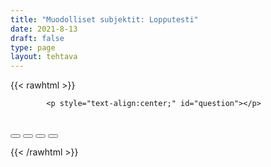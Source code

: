 ```yaml
---
title: "Muodolliset subjektit: Lopputesti"
date: 2021-8-13
draft: false
type: page
layout: tehtava
---
```


<!-- raw html -->
{{< rawhtml >}}
<link rel="stylesheet" type="text/css" href="/css/monivalinta1.css"/>
<body>
<div id="quiz">

            <p style="text-align:center;" id="question"></p>
 <br>
            <div class="buttons">
            <button id="btn0"><span id="choice0"></span></button> 
            <button id="btn1"><span id="choice1"></span></button>
            <button id="btn2"><span id="choice2"></span></button>
            <button id="btn3"><span id="choice3"></span></button>
</div>

</body>

<script>

function Quiz(questions) {
  this.score = 0;
  this.questions = questions;
  this.questionIndex = 0;
}

Quiz.prototype.getQuestionIndex = function() {
  return this.questions[this.questionIndex];
}

Quiz.prototype.guess = function(answer) {
  if (this.getQuestionIndex().isCorrectAnswer(answer)) {
    this.score++;
  } else {
  displayFinalMessage();}

  this.questionIndex++;
}

Quiz.prototype.isEnded = function() {
  return this.questionIndex === this.questions.length;
}

function startOver() {
  location.reload(true);
}

function Question(text, choices, answer) {
  this.text = text;
  this.choices = choices;
  this.answer = answer;
}

Question.prototype.isCorrectAnswer = function(choice) {
  return this.answer === choice;
}

function populate() {
  if (quiz.isEnded()) {
    showScores();
  } else {
    // show question
    var element = document.getElementById("question");
    element.innerHTML = quiz.getQuestionIndex().text;

    // show options
    var choices = quiz.getQuestionIndex().choices;
    for (var i = 0; i < choices.length; i++) {
      var element = document.getElementById("choice" + i);
      element.innerHTML = choices[i];
      guess("btn" + i, choices[i]);
    }

    showProgress();
  }
}

function guess(id, guess) {
  var button = document.getElementById(id);
  button.onclick = function() {
    quiz.guess(guess);
    populate();
  }
}

function showProgress() {
  var currentQuestionNumber = quiz.questionIndex + 1;
  var element = document.getElementById("progress");
  element.innerHTML = "Question " + currentQuestionNumber + " of " + quiz.questions.length;
}

function showScores() {
  var gameOverHTML = "<h1>Aivan mahtavaa!!</h1>";
  gameOverHTML += "<br>Sait kaikki " + quiz.score + " kohtaa oikein!"
  var element = document.getElementById("quiz");
  element.innerHTML = gameOverHTML;
}

function displayFinalMessage() {
  $("#buttons").empty();
  $("#quiz").empty();
  $("#quiz").append('<div id="finalMessage">Oh dear!<br><br>Nyt meni väärin niin että heilahti.<br>Mutta ei se haittaa, kokeile uudestaan!</div>');
  $("#quiz").append('<button id="resetbutton">Takaisin alkuun</button>')
  document.getElementById("resetbutton").onclick = (startOver);
 }

// kysymykset tähän
var questions = [
  new Question("There ___ something wrong with him today.", ["is", "was", "were", "had been",], "is"),
  new Question("There ___ a lot of people at the party.", ["is", "was", "were", "had been",], "were"),
  new Question("There ___ a lot of crime around here lately.", ["is", "was", "has been", "had been",], "has been"),
  new Question("There ___ a lot of crime around here last year.", ["is", "was", "has been", "had been",], "was"),
  new Question("There ___ a lot of crime around here in the 1990s.", ["is", "was", "has been", "had been",], "was"),
  new Question("There ___ many high mountains in Finland", ["isn't", "wasn't", "aren't", "weren't",], "aren't"),
  new Question("There ___ many high mountains in Finland in the 1990s.", ["isn't", "wasn't", "aren't", "weren't",], "weren't"),
  new Question("It ___ often windy in Oulu", ["is", "was", "has been", "were",], "is"),
  new Question("There ___ no time to waste, let's go!!!.", ["is", "was", "has been", "were",], "is"),
  new Question("How many people ___ there at your lesson last night?", ["was", "were", "had been", "is",], "were"),
  new Question("There ____ no students left, let's start packing our books.", ["is", "are", "were", "was",], "are"),
  new Question("In our school it ____ customary to call our teachers Mr./Mrs. Teachers", ["is", "are", "were", "was",], "is"),
  new Question("It ____ been a weird year, hasn't it?", ["is", "have", "has", "was",], "has"),
  new Question("It ____ been a weird year, wasn't it?", ["is", "have", "has", "was",], "was"),
  new Question("There ____ a test last week? I must've missed it!", ["is", "has been", "has", "was",], "was"),
  new Question("It ____ only last year when I aced all tests possible.", ["was", "were", "are", "id",], "was"),
  new Question("There ____ a lot of noise at the party last night.", ["is", "was", "has been", "were",], "was"),
  new Question("There ____ some people at the party I had never met before", ["is", "was", "are", "were",], "were"),
  new Question("There ____ many people I haven't already met", ["isn't", "aren't", "hasn't been", "were",], "aren't"),
  new Question("There ____ a cat and two dogs outside.", ["is", "are", "have been", "had been",], "are"),
  new Question("There ____ a cat and two dogs outside last night.", ["is", "are", "have been", "had been",], "were"),



];

$('.reset').click(startOver);

var quiz = new Quiz(questions);

populate();
</script>

{{< /rawhtml >}}